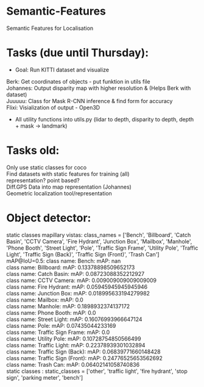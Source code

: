 # Semantic-Features
Semantic Features for Localisation

# Tasks (due until Thursday):
- Goal: Run KITTI dataset and visualize

Berk: Get coordinates of objects - put funktion in utils file <br>
Johannes: Output disparity map with higher resolution & (Helps Berk with dataset) <br>
Juuuuu: Class for Mask R-CNN inference & find form for accuracy <br>
Flixi: Visialization of output - Open3D <br>
- All utility functions into utils.py (lidar to depth, disparity to depth, depth + mask -> landmark)



# Tasks old:
Only use static classes for coco <br>
Find datasets with static features for training (all) <br>
representation? point based? <br>
Diff.GPS Data into map representation (Johannes) <br>
Geometric localization tool/representation


# Object detector:
static classes mapillary vistas: class_names = ['Bench', 'Billboard', 'Catch Basin', 'CCTV Camera', 'Fire Hydrant', 'Junction Box', 'Mailbox',
               'Manhole', 'Phone Booth', 'Street Light', 'Pole', 'Traffic Sign Frame', 'Utility Pole',
               'Traffic Light', 'Traffic Sign (Back)', 'Traffic Sign (Front)', 'Trash Can']
mAP@IoU=0.5: 
class name: Bench: mAP: nan <br>
class name: Billboard: mAP: 0.13378898509652173 <br>
class name: Catch Basin: mAP: 0.08723088352212927 <br>
class name: CCTV Camera: mAP: 0.009009009009009009 <br>
class name: Fire Hydrant: mAP: 0.05945945945945946 <br>
class name: Junction Box: mAP: 0.018995633194279982 <br>
class name: Mailbox: mAP: 0.0 <br>
class name: Manhole: mAP: 0.1898932374137172 <br>
class name: Phone Booth: mAP: 0.0 <br>
class name: Street Light: mAP: 0.16076993966647124 <br>
class name: Pole: mAP: 0.07435044233169 <br>
class name: Traffic Sign Frame: mAP: 0.0 <br>
class name: Utility Pole: mAP: 0.10728754850566499 <br>
class name: Traffic Light: mAP: 0.22378939301032894 <br>
class name: Traffic Sign (Back): mAP: 0.06839771660148428 <br>
class name: Traffic Sign (Front): mAP: 0.24776525653562692 <br>
class name: Trash Can: mAP: 0.06402141058740836 <br>
static classes : static_classes = ['other', 'traffic light', 'fire hydrant', 
                  'stop sign', 'parking meter', 'bench']

